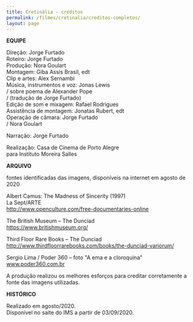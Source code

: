 ```yaml
---
title: Cretinália - créditos
permalink: /filmes/cretinalia/creditos-completos/
layout: page
---
```

**EQUIPE**

Direção: Jorge Furtado\
Roteiro: Jorge Furtado\
Produção: Nora Goulart\
Montagem: Giba Assis Brasil, edt\
Clip e artes: Alex Sernambi\
Música, instrumentos e voz: Jonas Lewis\
/ sobre poema de Alexander Pope\
/ (tradução de Jorge Furtado)\
Edição de som e mixagem: Rafael Rodrigues\
Assistência de montagem: Jonatas Rubert, edt\
Operação de câmara: Jorge Furtado\
/ Nora Goulart

Narração: Jorge Furtado

Realização: Casa de Cinema de Porto Alegre\
para Instituto Moreira Salles

**ARQUIVO**

fontes identificadas das imagens, disponíveis na internet em agosto de 2020

Albert Camus: The Madness of Sincerity (1997)\
La Sept/ARTE\
http://www.openculture.com/free-documentaries-online

The British Museum – The Dunciad\
https://www.britishmuseum.org/

Third Floor Rare Books – The Dunciad\
http://www.thirdfloorrarebooks.com/books/the-dunciad-variorum/

Sergio Lima / Poder 360 – foto "A ema e a cloroquina"\
www.poder360.com.br

A produção realizou os melhores esforços para creditar corretamente a fonte das imagens utilizadas.

**HISTÓRICO**

Realizado em agosto/2020.\
Disponível no saite do IMS a partir de 03/09/2020.